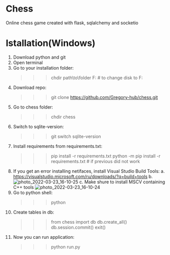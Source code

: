 # Chess
Online chess game created with flask, sqlalchemy and socketio
# Istallation(Windows)
  1. Download python and git
  2. Open terminal
  3. Go to your installation folder:
      >>> chdir path\to\folder
      >>> F:                # to change disk to F:
  4. Download repo:
      >>> git clone https://github.com/Gregory-hub/chess.git
  5. Go to chess folder:
      >>> chdir chess
  6. Switch to sqlite-version:
      >>> git switch sqlite-version
  7. Install requirements from requirements.txt:
      >>> pip install -r requirements.txt
      >>> python -m pip install -r requirements.txt   # if previous did not work
  8. If you get an error installing netifaces, install Visual Studio Build Tools: 
      a. https://visualstudio.microsoft.com/ru/downloads/?q=build+tools
      b. 
![photo_2022-03-23_16-10-25](https://user-images.githubusercontent.com/52703175/159745023-96951170-4080-4462-a176-5833b5c88702.jpg)
      c. Make shure to install MSCV containing C++ tools
  ![photo_2022-03-23_16-10-24](https://user-images.githubusercontent.com/52703175/159745551-57de11c4-fd43-4195-98ee-e76ba4b95e04.jpg)
  9. Go to python shell:
      >>> python
  10. Create tables in db:
      >>> from chess import db
      >>> db.create_all()
      >>> db.session.commit()
      >>> exit()
  11. Now you can run application:
      >>> python run.py
